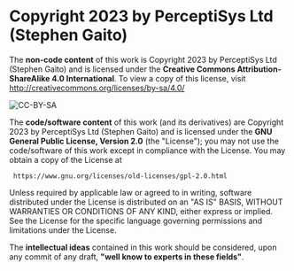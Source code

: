 # Copyright 2023 by PerceptiSys Ltd (Stephen Gaito)

The **non-code content** of this work is Copyright 2023 by PerceptiSys Ltd
(Stephen Gaito) and is licensed under the **Creative Commons
Attribution-ShareAlike 4.0 International**. To view a copy of this
license, visit http://creativecommons.org/licenses/by-sa/4.0/

![CC-BY-SA](https://licensebuttons.net/l/by-sa/4.0/88x31.png)

The **code/software content** of this work (and its derivatives) are
Copyright 2023 by PerceptiSys Ltd (Stephen Gaito) and is licensed under
the **GNU General Public License, Version 2.0** (the "License"); you may
not use the code/software of this work except in compliance with the
License. You may obtain a copy of the License at

     https://www.gnu.org/licenses/old-licenses/gpl-2.0.html

Unless required by applicable law or agreed to in writing, software
distributed under the License is distributed on an "AS IS" BASIS, WITHOUT
WARRANTIES OR CONDITIONS OF ANY KIND, either express or implied. See the
License for the specific language governing permissions and limitations
under the License.

The **intellectual ideas** contained in this work should be considered,
upon any commit of any draft, **"well know to experts in these fields"**.
